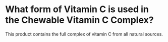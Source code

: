 # What form of Vitamin C is used in the Chewable Vitamin C Complex?

This product contains the full complex of vitamin C from all natural sources.
